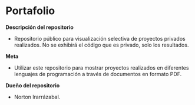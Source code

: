# Portafolio

**Descripción del repositorio**
- Repositorio público para visualización selectiva de proyectos privados realizados. No se exhibirá el código que es privado, solo los resultados.

**Meta**
- Utilizar este repositorio para mostrar proyectos realizados en diferentes lenguajes de programación a través de documentos en formato PDF.

**Dueño del repositorio**
- Norton Irarrázabal.

